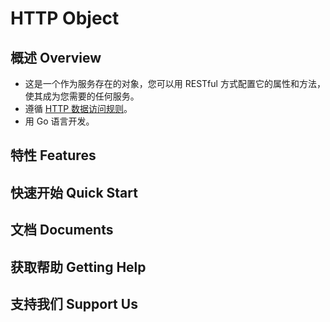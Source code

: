 # HTTP Object

## 概述 Overview

- 这是一个作为服务存在的对象，您可以用 RESTful 方式配置它的属性和方法，使其成为您需要的任何服务。 
- 遵循 [HTTP 数据访问规则](https://github.com/jialo-dev/http-data-access-rule)。
- 用 Go 语言开发。

## 特性 Features

## 快速开始 Quick Start

## 文档 Documents

## 获取帮助 Getting Help

## 支持我们 Support Us